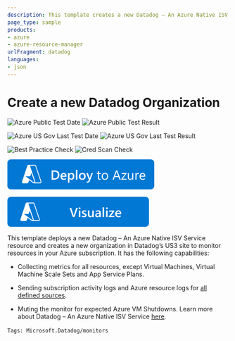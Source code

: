 ```yaml
---
description: This template creates a new Datadog – An Azure Native ISV Service resource and a Datadog organization to monitor resources in your subscription.
page_type: sample
products:
- azure
- azure-resource-manager
urlFragment: datadog
languages:
- json
---
```

# Create a new Datadog Organization

![Azure Public Test Date](https://azurequickstartsservice.blob.core.windows.net/badges/quickstarts/microsoft.datadog/datadog/PublicLastTestDate.svg)
![Azure Public Test Result](https://azurequickstartsservice.blob.core.windows.net/badges/quickstarts/microsoft.datadog/datadog/PublicDeployment.svg)

![Azure US Gov Last Test Date](https://azurequickstartsservice.blob.core.windows.net/badges/quickstarts/microsoft.datadog/datadog/FairfaxLastTestDate.svg)
![Azure US Gov Last Test Result](https://azurequickstartsservice.blob.core.windows.net/badges/quickstarts/microsoft.datadog/datadog/FairfaxDeployment.svg)

![Best Practice Check](https://azurequickstartsservice.blob.core.windows.net/badges/quickstarts/microsoft.datadog/datadog/BestPracticeResult.svg)
![Cred Scan Check](https://azurequickstartsservice.blob.core.windows.net/badges/quickstarts/microsoft.datadog/datadog/CredScanResult.svg)

[![Deploy To Azure](https://raw.githubusercontent.com/Azure/azure-quickstart-templates/master/1-CONTRIBUTION-GUIDE/images/deploytoazure.svg?sanitize=true)](https://portal.azure.com/#create/Microsoft.Template/uri/https%3A%2F%2Fraw.githubusercontent.com%2FAzure%2Fazure-quickstart-templates%2Fmaster%2Fapplication-workloads%2Fdatascience%2Fvm-ubuntu-DSVM-GPU-or-CPU%2Fazuredeploy.json)

[![Visualize](https://raw.githubusercontent.com/Azure/azure-quickstart-templates/master/1-CONTRIBUTION-GUIDE/images/visualizebutton.svg?sanitize=true)](http://armviz.io/#/?load=https%3A%2F%2Fraw.githubusercontent.com%2FAzure%2Fazure-quickstart-templates%2Fmaster%2Fapplication-workloads%2Fdatascience%2Fvm-ubuntu-DSVM-GPU-or-CPU%2Fazuredeploy.json)

This template deploys a new Datadog – An Azure Native ISV Service resource and creates a new organization in Datadog’s US3 site to monitor resources in your Azure subscription. It has the following capabilities:

- Collecting metrics for all resources, except Virtual Machines, Virtual Machine Scale Sets and App Service Plans.

- Sending subscription activity logs and Azure resource logs for [all defined sources](https://learn.microsoft.com/en-us/azure/azure-monitor/essentials/resource-logs-categories?WT.mc_id=Portal-Azure_Marketplace_Datadog).

- Muting the monitor for expected Azure VM Shutdowns. Learn more about Datadog – An Azure Native ISV Service [here](https://aka.ms/ANIS/Datadog/Docs).

`Tags: Microsoft.Datadog/monitors`
